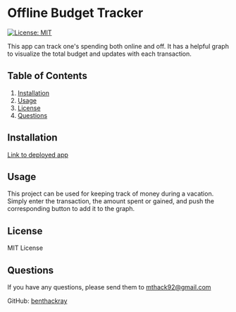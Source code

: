 # Offline Budget Tracker

[![License: MIT](https://img.shields.io/badge/License-MIT-yellow.svg)](https://opensource.org/licenses/MIT)

This app can track one's spending both online and off. It has a helpful graph to visualize the total budget and updates with each transaction.

## Table of Contents
1. [Installation](#installation)
2. [Usage](#usage)
3. [License](#license)
4. [Questions](#questions)

## Installation

[Link to deployed app](https://murmuring-caverns-32163.herokuapp.com/)

## Usage

This project can be used for keeping track of money during a vacation. Simply enter the transaction, the amount spent or gained, and push the corresponding button to add it to the graph.

## License

MIT License


## Questions

If you have any questions, please send them to mthack92@gmail.com

GitHub: [benthackray](http:/github.com/benthackray)
